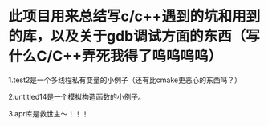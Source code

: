 # 此项目用来总结写c/c++遇到的坑和用到的库，以及关于gdb调试方面的东西（写什么C/C++弄死我得了呜呜呜呜）

1.test2是一个多线程私有变量的小例子（还有比cmake更恶心的东西吗？）

2.untitled14是一个模拟构造函数的小例子。

3.apr库是救世主～！！！
